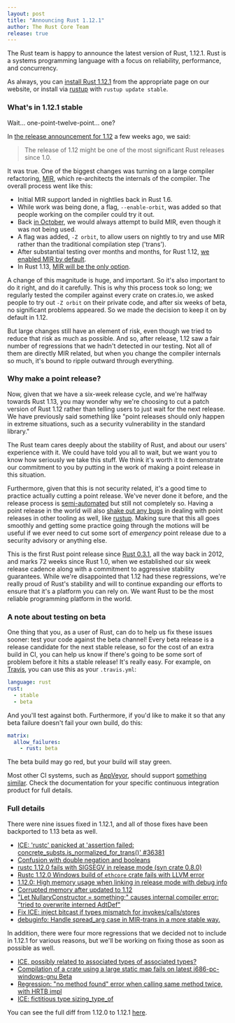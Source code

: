 ```yaml
---
layout: post
title: "Announcing Rust 1.12.1"
author: The Rust Core Team
release: true
---
```


The Rust team is happy to announce the latest version of Rust, 1.12.1. Rust is a
systems programming language with a focus on reliability, performance, and
concurrency.

As always, you can [install Rust 1.12.1][install] from the appropriate page on our
website, or install via [rustup] with `rustup update stable`.

[install]: https://www.rust-lang.org/install.html

### What's in 1.12.1 stable

Wait... one-point-twelve-point... one?

In [the release announcement for 1.12][one-twelve] a few weeks ago, we said:

[one-twelve]: https://blog.rust-lang.org/2016/09/29/Rust-1.12.html

> The release of 1.12 might be one of the most significant Rust releases since
> 1.0.

It was true. One of the biggest changes was turning on a large compiler
refactoring, [MIR], which re-architects the internals of the compiler. The
overall process went like this:

[MIR]: https://blog.rust-lang.org/2016/04/19/MIR.html

* Initial MIR support landed in nightlies back in Rust 1.6.
* While work was being done, a flag, `--enable-orbit`, was added so that
  people working on the compiler could try it out.
* Back [in October], we would always attempt to build MIR, even though it
  was not being used.
* A flag was added, `-Z orbit`, to allow users on nightly to try and use MIR
  rather than the traditional compilation step ('trans').
* After substantial testing over months and months, for Rust 1.12, [we enabled
  MIR by default].
* In Rust 1.13, [MIR will be the only option].

[in October]: https://github.com/rust-lang/rust/pull/28748
[we enabled MIR by default]: https://github.com/rust-lang/rust/pull/34096
[MIR will be the only option]: https://github.com/rust-lang/rust/pull/35764

A change of this magnitude is huge, and important. So it's also important to do
it right, and do it carefully. This is why this process took so long; we
regularly tested the compiler against every crate on crates.io, we asked people
to try out `-Z orbit` on their private code, and after six weeks of beta, no
significant problems appeared. So we made the decision to keep it on by default
in 1.12.

But large changes still have an element of risk, even though we tried to reduce
that risk as much as possible. And so, after release, 1.12 saw a fair number of
regressions that we hadn't detected in our testing. Not all of them are
directly MIR related, but when you change the compiler internals so much, it's
bound to ripple outward through everything.

### Why make a point release?

Now, given that we have a six-week release cycle, and we're halfway towards
Rust 1.13, you may wonder why we're choosing to cut a patch version of Rust
1.12 rather than telling users to just wait for the next release. We have
previously said something like "point releases should only happen in extreme
situations, such as a security vulnerability in the standard library."

The Rust team cares deeply about the stability of Rust, and about our users'
experience with it. We could have told you all to wait, but we want you to know
how seriously we take this stuff. We think it's worth it to demonstrate our
commitment to you by putting in the work of making a point release in this
situation.

Furthermore, given that this is not security related, it's a good time to
practice actually cutting a point release. We've never done it before, and the
release process is [semi-automated] but still not completely so. Having a point
release in the world will also [shake out any bugs][bugs] in dealing with point
releases in other tooling as well, like [rustup]. Making sure that this all goes
smoothly and getting some practice going through the motions will be useful if
we ever need to cut some sort of *emergency* point release due to a security
advisory or anything else.

[semi-automated]: https://forge.rust-lang.org/release-process.html
[rustup]: https://www.rustup.rs/
[bugs]: https://github.com/rust-lang/rust/pull/37173#issuecomment-253938822

This is the first Rust point release since [Rust 0.3.1], all the way back in
2012, and marks 72 weeks since Rust 1.0, when we established our six week
release cadence along with a commitment to aggressive stability
guarantees. While we're disappointed that 1.12 had these regressions, we're
really proud of Rust's stability and will to continue expanding our efforts to
ensure that it's a platform you can rely on. We want Rust to be the most
reliable programming platform in the world.

[Rust 0.3.1]: https://mail.mozilla.org/pipermail/rust-dev/2012-July/002152.html

### A note about testing on beta

One thing that you, as a user of Rust, can do to help us fix these issues
sooner: test your code against the beta channel! Every beta release is a
release candidate for the next stable release, so for the cost of an extra
build in CI, you can help us know if there's going to be some sort of problem
before it hits a stable release! It's really easy. For example, on
[Travis](https://travis-ci.org/), you can use this as your `.travis.yml`:

```yaml
language: rust
rust:
  - stable
  - beta
```

And you'll test against both. Furthermore, if you'd like to make it so that any
beta failure doesn't fail your own build, do this:

```yaml
matrix:
  allow_failures:
    - rust: beta
```

The beta build may go red, but your build will stay green.

Most other CI systems, such as [AppVeyor](https://www.appveyor.com/), should
support [something
similar](https://www.appveyor.com/docs/build-configuration/#allow-failing-jobs).
Check the documentation for your specific continuous integration product for
full details.

### Full details

There were nine issues fixed in 1.12.1, and all of those fixes have been
backported to 1.13 beta as well. 

* [ICE: 'rustc' panicked at 'assertion failed: concrete_substs.is_normalized_for_trans()' #36381][36381]
* [Confusion with double negation and booleans][36856]
* [rustc 1.12.0 fails with SIGSEGV in release mode (syn crate 0.8.0)][36875]
* [Rustc 1.12.0 Windows build of `ethcore` crate fails with LLVM error][36924]
* [1.12.0: High memory usage when linking in release mode with debug info][36926]
* [Corrupted memory after updated to 1.12][36936]
* ["Let NullaryConstructor = something;" causes internal compiler error: "tried to overwrite interned AdtDef"][37026]
* [Fix ICE: inject bitcast if types mismatch for invokes/calls/stores][37112]
* [debuginfo: Handle spread_arg case in MIR-trans in a more stable way.][37153]

[36381]: https://github.com/rust-lang/rust/issues/36381
[36856]: https://github.com/rust-lang/rust/issues/36856
[36875]: https://github.com/rust-lang/rust/issues/36875
[36924]: https://github.com/rust-lang/rust/issues/36924
[36926]: https://github.com/rust-lang/rust/issues/36926
[36936]: https://github.com/rust-lang/rust/issues/36936
[37026]: https://github.com/rust-lang/rust/issues/37026
[37112]: https://github.com/rust-lang/rust/issues/37112
[37153]: https://github.com/rust-lang/rust/issues/37153

In addition, there were four more regressions that we decided not to include
in 1.12.1 for various reasons, but we'll be working on fixing those as soon
as possible as well.

* [ICE, possibly related to associated types of associated types?][36325]
* [Compilation of a crate using a large static map fails on latest i686-pc-windows-gnu Beta][36799]
* [Regression: "no method found" error when calling same method twice, with HRTB impl][37154]
* [ICE: fictitious type sizing_type_of][37109]

[36325]: https://github.com/rust-lang/rust/issues/36325
[36799]: https://github.com/rust-lang/rust/issues/36799
[37154]: https://github.com/rust-lang/rust/issues/37154
[37109]: https://github.com/rust-lang/rust/issues/37109

You can see the full diff from 1.12.0 to 1.12.1
[here](https://github.com/rust-lang/rust/pull/37173).
